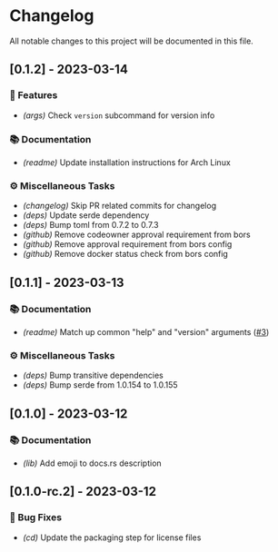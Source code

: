 # Changelog

All notable changes to this project will be documented in this file.

## [0.1.2] - 2023-03-14

### 🐙 Features

- *(args)* Check `version` subcommand for version info

### 📚 Documentation

- *(readme)* Update installation instructions for Arch Linux

### ⚙️ Miscellaneous Tasks

- *(changelog)* Skip PR related commits for changelog
- *(deps)* Update serde dependency
- *(deps)* Bump toml from 0.7.2 to 0.7.3
- *(github)* Remove codeowner approval requirement from bors
- *(github)* Remove approval requirement from bors config
- *(github)* Remove docker status check from bors config

## [0.1.1] - 2023-03-13

### 📚 Documentation

- *(readme)* Match up common "help" and "version" arguments ([#3](https://github.com/orhun/halp/issues/3))

### ⚙️ Miscellaneous Tasks

- *(deps)* Bump transitive dependencies
- *(deps)* Bump serde from 1.0.154 to 1.0.155

## [0.1.0] - 2023-03-12

### 📚 Documentation

- *(lib)* Add emoji to docs.rs description

## [0.1.0-rc.2] - 2023-03-12

### 🐛 Bug Fixes

- *(cd)* Update the packaging step for license files

<!-- generated by git-cliff -->
